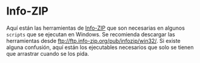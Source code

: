 # Info-ZIP

Aquí están las herramientas de [Info-ZIP](http://www.info-zip.org/) que son
necesarias en algunos `scripts` que se ejecutan en Windows. Se recomienda
descargar las herramientas desde ftp://ftp.info-zip.org/pub/infozip/win32/. Si
existe alguna confusión, aquí están los ejecutables necesarios que solo se
tienen que arrastrar cuando se los pida.

